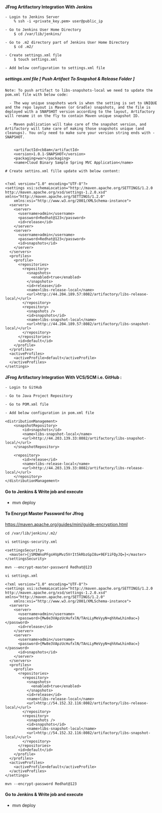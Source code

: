 
#### JFrog Artifactory Integration With Jenkins

    - Login to Jenkins Server 
        % ssh -i <private_key.pem> user@public_ip 

    - Go to Jenkins User Home Directory 
        $ cd /var/lib/jenkins/

    - Go to .m2 directory part of Jenkins User Home Directory 
        $ cd .m2/

    - Create settings.xml file 
        $ touch settings.xml 

    - Add below configuration to settings.xml file 

##### settings.xml file [ Push Artifact To Snapshot & Release Folder ]

```
Note: To push artifact to libs-snapshots-local we need to update the pom.xml file with below code:

  - The way unique snapshots work is when the setting is set to UNIQUE and the repo layout is Maven (or Gradle) snapshots, and the file is deployed with a SNAPSHOT version according to the layout, Artifactory will rename it on the fly to contain Maven unique snapshot ID.

  - Maven publication will take care of the snapshot version, and Artifactory will take care of making those snapshots unique (and cleanups). You only need to make sure your version string ends with -SNAPSHOT.


    <artifactId>cb8am</artifactId>
    <version>1.0.1-SNAPSHOT</version>
    <packaging>war</packaging>
    <name>Cloud Binary Sample Spring MVC Application</name>
```

``` 
# Create settins.xml fille update with below content:


<?xml version="1.0" encoding="UTF-8"?>
<settings xsi:schemaLocation="http://maven.apache.org/SETTINGS/1.2.0 http://maven.apache.org/xsd/settings-1.2.0.xsd" xmlns="http://maven.apache.org/SETTINGS/1.2.0"
    xmlns:xsi="http://www.w3.org/2001/XMLSchema-instance">
  <servers>
    <server>
      <username>admin</username>
      <password>Redhat@123</password>
      <id>release</id>
    </server>
    <server>
      <username>admin</username>
      <password>Redhat@123</password>
      <id>snapshots</id>
    </server>
  </servers>
  <profiles>
    <profile>
      <repositories>
        <repository>
          <snapshots>
            <enabled>true</enabled>
          </snapshots>
          <id>release</id>
          <name>libs-release-local</name>
          <url>http://44.204.189.57:8082/artifactory/libs-release-local/</url>
        </repository>
        <repository>
          <snapshots />
          <id>snapshots</id>
          <name>libs-snapshot-local</name>
          <url>http://44.204.189.57:8082/artifactory/libs-snapshot-local/</url>
        </repository>
      </repositories>
      <id>default</id>
    </profile>
  </profiles>
  <activeProfiles>
    <activeProfile>default</activeProfile>
  </activeProfiles>
</settings>
```

####  JFrog Artifactory Integration With VCS/SCM i.e. GitHub :

    - Login to GitHub

    - Go to Java Project Repository 

    - Go to POM.xml file

    - Add below configuration in pom.xml file 

```
<distributionManagement>
    <snapshotRepository>
        <id>snapshots</id>
        <name>libs-snapshot-local</name>
        <url>http://44.203.139.33:8082/artifactory/libs-snapshot-local/</url>
    </snapshotRepository>
    
    <repository>
        <id>release</id>
        <name>libs-release-local</name>
        <url>http://44.203.139.33:8082/artifactory/libs-release-local/</url>
    </repository>
</distributionManagement>

```

#### Go to Jenkins & Write job and execute 

  - mvn deploy 


#### To Encrypt Master Password for Jfrog

https://maven.apache.org/guides/mini/guide-encryption.html

```
cd /var/lib/jenkins/.m2/

vi settings-security.xml

<settingsSecurity>
  <master>{jSMOWnoPFgsHVpMvz5VrIt5kRbzGpI8u+9EF1iFQyJQ=}</master>
</settingsSecurity>

mvn --encrypt-master-password Redhat@123

vi settings.xml

<?xml version="1.0" encoding="UTF-8"?>
<settings xsi:schemaLocation="http://maven.apache.org/SETTINGS/1.2.0 http://maven.apache.org/xsd/settings-1.2.0.xsd" xmlns="http://maven.apache.org/SETTINGS/1.2.0"
    xmlns:xsi="http://www.w3.org/2001/XMLSchema-instance">
  <servers>
    <server>
      <username>admin</username>
      <password>{Mw8e3VApzUcHufxlN/TAnLLyMeVyyN+qhhXwLhin0ac=}</password>
      <id>release</id>
    </server>
    <server>
      <username>admin</username>
      <password>{Mw8e3VApzUcHufxlN/TAnLLyMeVyyN+qhhXwLhin0ac=}</password>
      <id>snapshots</id>
    </server>
  </servers>
  <profiles>
    <profile>
      <repositories>
        <repository>
          <snapshots>
            <enabled>true</enabled>
          </snapshots>
          <id>release</id>
          <name>libs-release-local</name>
          <url>http://54.152.32.116:8082/artifactory/libs-release-local/</url>
        </repository>
        <repository>
          <snapshots />
          <id>snapshots</id>
          <name>libs-snapshot-local</name>
          <url>http://54.152.32.116:8082/artifactory/libs-snapshot-local/</url>
        </repository>
      </repositories>
      <id>default</id>
    </profile>
  </profiles>
  <activeProfiles>
    <activeProfile>default</activeProfile>
  </activeProfiles>
</settings>

mvn --encrypt-password Redhat@123

```

#### Go to Jenkins & Write job and execute 

  - mvn deploy 
